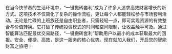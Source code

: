 在当今快节奏的生活环境中，“一键搬砖套利”成为了许多人追求高效财富增长的新方式。这项技术不仅简化了复杂的操作流程，更让每个人都能轻松参与市场套利活动。无论是忙碌的上班族还是自由职业者，只需轻轻一点，即可实现资源的有效整合与价值转换。它打破了传统投资模式的时间和空间限制，让收益触手可及。通过智能算法匹配最优交易路径，“一键搬砖套利”帮助用户以最小的成本获取最大的回报。安全、便捷、高效，是这一服务的核心优势。现在就加入我们，开启您的智能财富之旅吧！